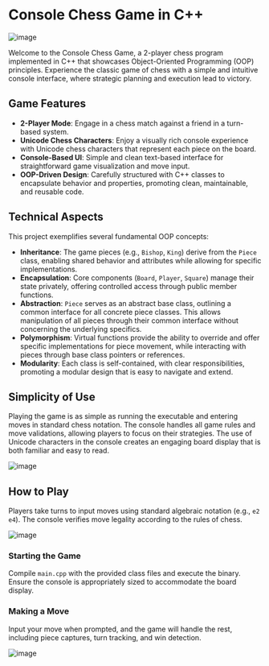 # Console Chess Game in C++

![image](https://github.com/JJ-Kira/Chess/assets/72421493/3502ea7c-9688-4796-989a-e8463e967a1c)

Welcome to the Console Chess Game, a 2-player chess program implemented in C++ that showcases Object-Oriented Programming (OOP) principles. Experience the classic game of chess with a simple and intuitive console interface, where strategic planning and execution lead to victory.

## Game Features

- **2-Player Mode**: Engage in a chess match against a friend in a turn-based system.
- **Unicode Chess Characters**: Enjoy a visually rich console experience with Unicode chess characters that represent each piece on the board.
- **Console-Based UI**: Simple and clean text-based interface for straightforward game visualization and move input.
- **OOP-Driven Design**: Carefully structured with C++ classes to encapsulate behavior and properties, promoting clean, maintainable, and reusable code.

## Technical Aspects

This project exemplifies several fundamental OOP concepts:

- **Inheritance**: The game pieces (e.g., `Bishop`, `King`) derive from the `Piece` class, enabling shared behavior and attributes while allowing for specific implementations.
- **Encapsulation**: Core components (`Board`, `Player`, `Square`) manage their state privately, offering controlled access through public member functions.
- **Abstraction**: `Piece` serves as an abstract base class, outlining a common interface for all concrete piece classes. This allows manipulation of all pieces through their common interface without concerning the underlying specifics.
- **Polymorphism**: Virtual functions provide the ability to override and offer specific implementations for piece movement, while interacting with pieces through base class pointers or references.
- **Modularity**: Each class is self-contained, with clear responsibilities, promoting a modular design that is easy to navigate and extend.

## Simplicity of Use

Playing the game is as simple as running the executable and entering moves in standard chess notation. The console handles all game rules and move validations, allowing players to focus on their strategies. The use of Unicode characters in the console creates an engaging board display that is both familiar and easy to read.

![image](https://github.com/JJ-Kira/Chess/assets/72421493/c34f8ab9-6967-4a01-86db-cf9c526a3b2d)

## How to Play

Players take turns to input moves using standard algebraic notation (e.g., `e2 e4`). The console verifies move legality according to the rules of chess.

![image](https://github.com/JJ-Kira/Chess/assets/72421493/9b783ca5-4e33-4f9d-9d58-35b9cd5f5dce)

### Starting the Game

Compile `main.cpp` with the provided class files and execute the binary. Ensure the console is appropriately sized to accommodate the board display.

### Making a Move

Input your move when prompted, and the game will handle the rest, including piece captures, turn tracking, and win detection.

![image](https://github.com/JJ-Kira/Chess/assets/72421493/a976c0fe-ab35-47ff-92d7-7700aa63f601)
